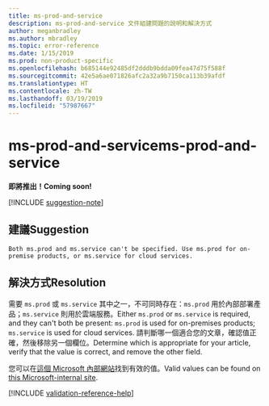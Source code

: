```yaml
---
title: ms-prod-and-service
description: ms-prod-and-service 文件組建問題的說明和解決方式
author: meganbradley
ms.author: mbradley
ms.topic: error-reference
ms.date: 1/15/2019
ms.prod: non-product-specific
ms.openlocfilehash: b685144e92485df2dddb9bdda09fea47d75f588f
ms.sourcegitcommit: 42e5a6ae071826afc2a32a9b7150ca113b39afdf
ms.translationtype: HT
ms.contentlocale: zh-TW
ms.lasthandoff: 03/19/2019
ms.locfileid: "57987667"
---
```

# <a name="ms-prod-and-service"></a><span data-ttu-id="27196-103">ms-prod-and-service</span><span class="sxs-lookup"><span data-stu-id="27196-103">ms-prod-and-service</span></span>

<span data-ttu-id="27196-104">**即將推出！**</span><span class="sxs-lookup"><span data-stu-id="27196-104">**Coming soon!**</span></span>

[!INCLUDE [suggestion-note](includes/suggestion-note.md)]

## <a name="suggestion"></a><span data-ttu-id="27196-105">建議</span><span class="sxs-lookup"><span data-stu-id="27196-105">Suggestion</span></span>

`Both ms.prod and ms.service can't be specified. Use ms.prod for on-premise products, or ms.service for cloud services.`

## <a name="resolution"></a><span data-ttu-id="27196-106">解決方式</span><span class="sxs-lookup"><span data-stu-id="27196-106">Resolution</span></span>

<span data-ttu-id="27196-107">需要 `ms.prod` 或 `ms.service` 其中之一，不可同時存在：`ms.prod` 用於內部部署產品；`ms.service` 則用於雲端服務。</span><span class="sxs-lookup"><span data-stu-id="27196-107">Either `ms.prod` or `ms.service` is required, and they can't both be present: `ms.prod` is used for on-premises products; `ms.service` is used for cloud services.</span></span> <span data-ttu-id="27196-108">請判斷哪一個適合您的文章，確認值正確，然後移除另一個欄位。</span><span class="sxs-lookup"><span data-stu-id="27196-108">Determine which is appropriate for your article, verify that the value is correct, and remove the other field.</span></span>

<span data-ttu-id="27196-109">您可以在[這個 Microsoft 內部網站](https://docsmetadatatool.azurewebsites.net/allowlists)找到有效的值。</span><span class="sxs-lookup"><span data-stu-id="27196-109">Valid values can be found on [this Microsoft-internal site](https://docsmetadatatool.azurewebsites.net/allowlists).</span></span>

<!--make sure to add this file to your includes folder and verify the path-->
[!INCLUDE [validation-reference-help](includes/validation-reference-help.md)]
